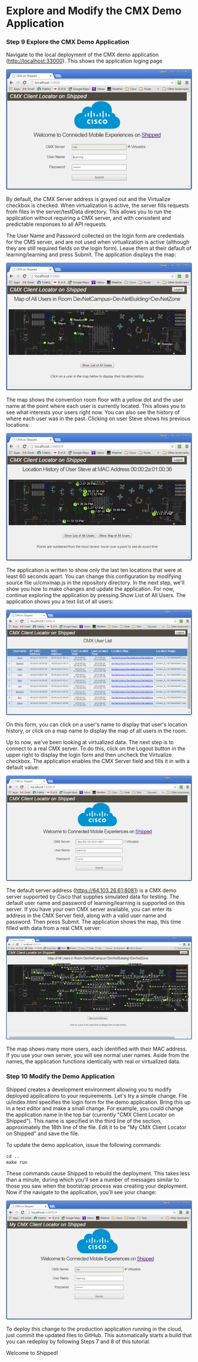 # Explore and Modify the CMX Demo Application

### Step 9 Explore the CMX Demo Application

Navigate to the local deployment of the CMX demo application ([http://localhost:33000](http://localhost:33000)).  This shows the application loging page

![](https://github.com/CiscoCloud/Shipped-Learning-Labs/blob/master/shipped-102-cmx-project/src/posts/files/shipped-102-cmx-project/cmx_sample_app_login.png)

By default, the CMX Server address is grayed out and the Virtualize checkbox is checked. When virtualization is active, the server fills requests from files in the server/testData directory.  This allows you to run the application without requiring a CMX server, and with consistent and predictable responses to all API requests.

The User Name and Password collected on the login form are credentials for the CMS server, and are not used when virtualization is active (although they are still required fields on the login form).  Leave them at their default of learning/learning and press Submit.  The application displays the map:

![](https://github.com/CiscoCloud/Shipped-Learning-Labs/blob/master/shipped-102-cmx-project/src/posts/files/shipped-102-cmx-project/cmx_sample_app_alluser_map.png)

The map shows the convention room floor with a yellow dot and the user name at the point where each user is currently located.  This allows you to see what interests your users right now.  You can also see the history of where each user was in the past.  Clicking on user Steve shows his previous locations:

![](https://github.com/CiscoCloud/Shipped-Learning-Labs/blob/master/shipped-102-cmx-project/src/posts/files/shipped-102-cmx-project/cmx_sample_app_usersteve_map.png)

The application is written to show only the last ten locations that were at least 60 seconds apart.  You can change this configuration by modifying source file ui/cmxmap.js in the repository directory.  In the next step, we'll show you how to make changes and update the application.  For now, continue exploring the application by pressing Show List of All Users.  The application shows you a text list of all users:

![](https://github.com/CiscoCloud/Shipped-Learning-Labs/blob/master/shipped-102-cmx-project/src/posts/files/shipped-102-cmx-project/cmx_sample_app_alluser_list.png)

On this form, you can click on a user's name to display that user's location history, or click on a map name to display the map of all users in the room.

Up to now, we've been looking at virtualized data.  The next step is to connect to a real CMX server.  To do this, click on the Logout button in the upper right to display the login form and then uncheck the Virtualize checkbox.  The application enables the CMX Server field and fills it in with a default value:

![](https://github.com/CiscoCloud/Shipped-Learning-Labs/blob/master/shipped-102-cmx-project/src/posts/files/shipped-102-cmx-project/cmx_sample_app_login_cmx_server.png)

The default server address (https://64.103.26.61:8081) is a CMX demo server supported by Cisco that supplies simulated data for testing.  The default user name and password of learning/learning is supported on this server.  If you have your own CMX server available, you can enter its address in the CMX Server field, along with a valid user name and password.  Then press Submit.  The application shows the map, this time filled with data from a real CMX server:

![](https://github.com/CiscoCloud/Shipped-Learning-Labs/blob/master/shipped-102-cmx-project/src/posts/files/shipped-102-cmx-project/cmx_sample_app_alluser_map_real_data.png)

The map shows many more users, each identified with their MAC address.  If you use your own server, you will see normal user names.  Aside from the names, the application functions identically with real or virtualized data.

### Step 10 Modify the Demo Application

Shipped creates a development environment allowing you to modify deployed applications to your requirements.  Let's try a simple change.  File ui/index.html specifies the login form for the demo application.  Bring this up in a text editor and make a small change.   For example,  you could change the application name in the top bar (currently "CMX Client Locator on Shipped").  This name is specified in the third line of the <body> section, approximately the 18th line of the file.  Edit it to be "My CMX Client Locator on Shipped" and save the file.

To update the demo application, issue the following commands:

    cd ..
    make run

These commands cause Shipped to rebuild the deployment.  This takes less than a minute, during which you'll see a number of messages similar to those you saw when the bootstrap process was creating your deployment.  Now if the navigate to the application, you'll see your change:

![](https://github.com/CiscoCloud/Shipped-Learning-Labs/blob/master/shipped-102-cmx-project/src/posts/files/shipped-102-cmx-project/cmx_sample_app_login_modified.png)

To deploy this change to the production application running in the cloud, just commit the updated files to GitHub.  This automatically starts a build that you can redeploy by following Steps 7 and 8 of this tutorial.

Welcome to Shipped!

